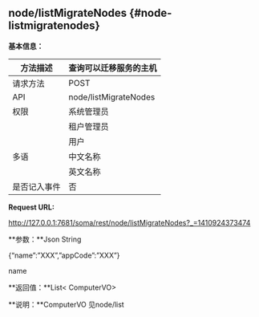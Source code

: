 ## node/listMigrateNodes {#node-listmigratenodes}

**基本信息：**

| 方法描述 | 查询可以迁移服务的主机 |
| --- | --- |
| 请求方法 | POST |
| API | node/listMigrateNodes |
| 权限 | 系统管理员 | 是 |
|  | 租户管理员 | 是 |
|  | 用户 | 是 |
| 多语 | 中文名称 | 查询可以迁移服务的主机 |
|  | 英文名称 |  |
| 是否记入事件 | 否 |

**Request URL:**

http://127.0.0.1:7681/soma/rest/node/listMigrateNodes?_=1410924373474

**参数：**Json String

{“name”:”XXX”,”appCode”:”XXX”}

name

**返回值：**List< ComputerVO>

**说明：**ComputerVO 见node/list